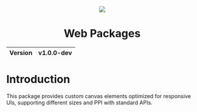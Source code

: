 <div align="center">
  <img src="https://github.com/user-attachments/assets/735a0e20-0c8f-40b5-b65f-fd99f5e6d101">
  <h1>Web Packages</h1>
  <table>
        <thead>
          <tr>
            <th>Version</th>
            <th>v1.0.0-dev</th>
          </tr>
        </tbody>
    </table>
</div>

# Introduction
This package provides custom canvas elements optimized for responsive UIs, supporting different sizes and PPI with standard APIs.
